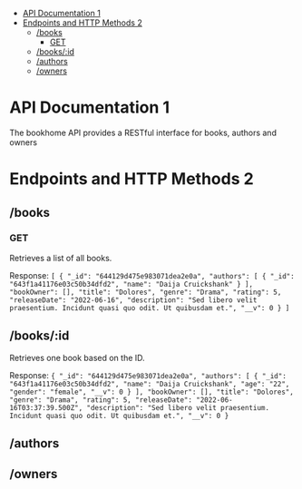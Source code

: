 - [API Documentation 1](#api-documentation-1)
- [Endpoints and HTTP Methods 2](#endpoints-and-http-methods-2)
  - [/books](#books)
    - [GET](#get)
  - [/books/:id](#booksid)
  - [/authors](#authors)
  - [/owners](#owners)

# API Documentation 1
The bookhome API provides a RESTful interface for books, authors and owners

# Endpoints and HTTP Methods 2
## /books
### GET
Retrieves a list of all books.

Response:
`[
    {
        "_id": "644129d475e983071dea2e0a",
        "authors": [
            {
                "_id": "643f1a41176e03c50b34dfd2",
                "name": "Daija Cruickshank"
            }
        ],
        "bookOwner": [],
        "title": "Dolores",
        "genre": "Drama",
        "rating": 5,
        "releaseDate": "2022-06-16",
        "description": "Sed libero velit praesentium. Incidunt quasi quo odit. Ut quibusdam et.",
        "__v": 0
    }
]`
## /books/:id
Retrieves one book based on the ID.

Response:
`{
    "_id": "644129d475e983071dea2e0a",
    "authors": [
        {
            "_id": "643f1a41176e03c50b34dfd2",
            "name": "Daija Cruickshank",
            "age": "22",
            "gender": "female",
            "__v": 0
        }
    ],
    "bookOwner": [],
    "title": "Dolores",
    "genre": "Drama",
    "rating": 5,
    "releaseDate": "2022-06-16T03:37:39.500Z",
    "description": "Sed libero velit praesentium. Incidunt quasi quo odit. Ut quibusdam et.",
    "__v": 0
}`

## /authors

## /owners






 

